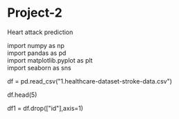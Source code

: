 # Project-2
Heart attack prediction
<br>

import numpy as np
<br>
import pandas as pd
<br>
import matplotlib.pyplot as plt
<br>
import seaborn as sns
<br>

df = pd.read_csv("1.healthcare-dataset-stroke-data.csv")
<br>

df.head(5)
<br>

df1 = df.drop(["id"],axis=1)
<br>
